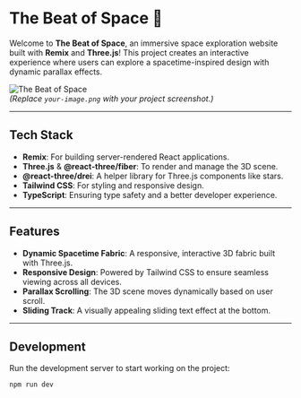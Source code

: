 # **The Beat of Space** 🌌  

Welcome to **The Beat of Space**, an immersive space exploration website built with **Remix** and **Three.js**! This project creates an interactive experience where users can explore a spacetime-inspired design with dynamic parallax effects.

![The Beat of Space](/image.png)  
*(Replace `your-image.png` with your project screenshot.)*

---

## **Tech Stack**

- **Remix**: For building server-rendered React applications.
- **Three.js** & **@react-three/fiber**: To render and manage the 3D scene.
- **@react-three/drei**: A helper library for Three.js components like stars.
- **Tailwind CSS**: For styling and responsive design.
- **TypeScript**: Ensuring type safety and a better developer experience.

---

## **Features**

- **Dynamic Spacetime Fabric**: A responsive, interactive 3D fabric built with Three.js.
- **Responsive Design**: Powered by Tailwind CSS to ensure seamless viewing across all devices.
- **Parallax Scrolling**: The 3D scene moves dynamically based on user scroll.
- **Sliding Track**: A visually appealing sliding text effect at the bottom.

---

## **Development**

Run the development server to start working on the project:

```sh
npm run dev
